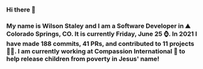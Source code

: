 ### Hi there 👋

### My name is Wilson Staley and I am a Software Developer in ⛰ Colorado Springs, CO.  It is currently Friday, June 25 ⌚. In 2021 I have made 188 commits, 41 PRs, and contributed to 11 projects 👨‍💻. I am currently working at Compassion International 🏢 to help release children from poverty in Jesus' name!